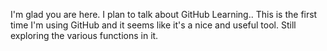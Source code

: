I'm glad you are here. I plan to talk about GitHub Learning..
This is the first time I'm using GitHub and it seems like it's a nice and useful tool.
Still exploring the various functions in it.
